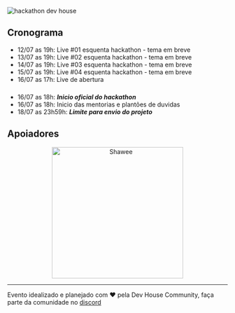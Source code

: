 ![hackathon dev house](https://user-images.githubusercontent.com/17316392/116326974-20164800-a79c-11eb-889d-064161f21dfe.png)

## Cronograma
- 12/07 as 19h: Live #01 esquenta hackathon - tema em breve
- 13/07 as 19h: Live #02 esquenta hackathon - tema em breve
- 14/07 as 19h: Live #03 esquenta hackathon - tema em breve
- 15/07 as 19h: Live #04 esquenta hackathon - tema em breve
- 16/07 as 17h: Live de abertura

### 
- 16/07 as 18h: ***Inicio oficial do hackathon***
- 16/07 as 18h: Inicio das mentorias e plantões de duvidas
- 18/07 as 23h59h: ***Limite para envio do projeto***


## Apoiadores
<div align="center">
    <img src="https://user-images.githubusercontent.com/17316392/116294997-fa267e80-a76e-11eb-82ac-2326290dffc0.png" alt="Shawee" width=300/>
</div>

---
Evento idealizado e planejado com ❤️ pela Dev House Community, faça parte da comunidade no [discord](https://discord.gg/hUjdjevDCz)
